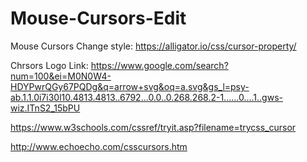 # Mouse-Cursors-Edit
Mouse Cursors Change style: https://alligator.io/css/cursor-property/



Chrsors Logo Link:
https://www.google.com/search?num=100&ei=M0N0W4-HDYPwrQGy67PQDg&q=arrow+svg&oq=a.svg&gs_l=psy-ab.1.1.0i7i30l10.4813.4813..6792...0.0..0.268.268.2-1......0....1..gws-wiz.ITnS2_15bPU

https://www.w3schools.com/cssref/tryit.asp?filename=trycss_cursor

http://www.echoecho.com/csscursors.htm
